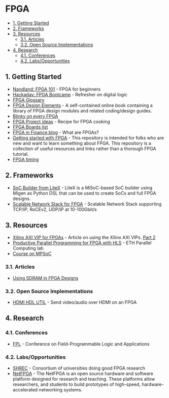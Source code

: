 <!-- no toc -->

# FPGA

- [1. Getting Started](#1-getting-started)
- [2. Frameworks](#2-frameworks)
- [3. Resources](#3-resources)
  - [3.1. Articles](#31-articles)
  - [3.2. Open Source Implementations](#32-open-source-implementations)
- [4. Research](#4-research)
  - [4.1. Conferences](#41-conferences)
  - [4.2. Labs/Opportunities](#42-labsopportunities)

## 1. Getting Started

- [Nandland: FPGA 101](https://www.nandland.com/articles/fpga-101-fpgas-for-beginners.html) - FPGA for beginners
- [Hackaday: FPGA Bootcamp](https://hackaday.io/project/159720-fpga-bootcamp-0) - Refresher on digital logic
- [FPGA Glossary](https://blog.digilentinc.com/fpga-for-beginners-glossary-and-setup/)
- [FPGA Design Elements](https://github.com/laforest/FPGADesignElements) - A self-contained online book containing a library of FPGA design modules and related coding/design guides.
- [Blinky on every FPGA](https://github.com/fusesoc/blinky)
- [FPGA Project ideas](https://github.com/lastweek/FPGA-Readings) - Recipe for FPGA cooking
- [FPGA Boards list](https://joelw.id.au/FPGA/CheapFPGADevelopmentBoards)
- [FPGA in Finance blog](https://fpgainfinance.com/what-are-fpgas/) - What are FPGAs?
- [Getting started with FPGA](https://github.com/lastweek/FPGA) - This repository is intended for folks who are new and want to learn something about FPGA. This repository is a collection of useful resources and links rather than a thorough FPGA tutorial.
- [FPGA timing](youtube.com/playlist?app=desktop&list=PLx-Ml26M7ApIfR5VF0B7LKx0NYqMJ7GR4)

## 2. Frameworks

- [SoC Builder from LiteX](https://github.com/enjoy-digital/litex) - LiteX is a MiSoC-based SoC builder using Migen as Python DSL that can be used to create SoCs and full FPGA designs.
- [Scalable Network Stack for FPGA](https://github.com/fpgasystems/fpga-network-stack) - Scalable Network Stack supporting TCP/IP, RoCEv2, UDP/IP at 10-100Gbit/s

## 3. Resources

- [Xilinx AXI VIP for FPGAs](https://forums.xilinx.com/t5/Design-and-Debug-Techniques-Blog/AXI-Basics-2-Simulating-AXI-interfaces-with-the-AXI-Verification/ba-p/1053935) - Article on using the Xilinx AXI VIPs. [Part 2](https://forums.xilinx.com/t5/Design-and-Debug-Techniques-Blog/AXI-Basics-2-Simulating-AXI-interfaces-with-the-AXI-Verification/ba-p/1053935)
- [Productive Parallel Programming for FPGA with HLS](https://spcl.inf.ethz.ch/Teaching/hls-tutorial/) - ETH Parallel Computing lab
- [Course on MPSoC](https://ohwr.org/project/soc-course/wikis/home)

### 3.1. Articles

- [Using SDRAM in FPGA Designs](https://www.joshbassett.info/sdram-controller/)

### 3.2. Open Source Implementations

- [HDMI HDL UTIL](https://github.com/hdl-util/hdmi) - Send video/audio over HDMI on an FPGA

## 4. Research

### 4.1. Conferences

- [FPL](http://www.wikicfp.com/cfp/program?id=1083&f=Field-Programmable) - Conference on Field-Programmable Logic and Applications

### 4.2. Labs/Opportunities

- [SHREC](https://nsf-shrec.org/) - Consortium of universities doing good FPGA research
- [NetFPGA](https://netfpga.org/site/#/about/) - The NetFPGA is an open source hardware and software platform designed for research and teaching. These platforms allow researchers, and students to build prototypes of high-speed, hardware-accelerated networking systems.